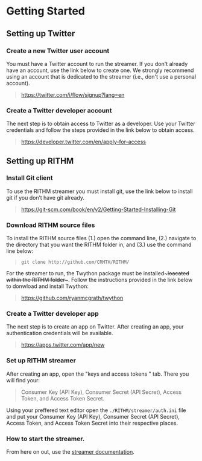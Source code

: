 # Getting Started

## Setting up Twitter

### Create a new Twitter user account
You must have a Twitter account to run the streamer. If you don't already have an account, use the link below to create one.  We strongly recommend using an account that is dedicated to the streamer (i.e., don't use a personal account).
>https://twitter.com/i/flow/signup?lang=en

### Create a Twitter developer account
The next step is to obtain access to Twitter as a developer. Use your Twitter credentials and follow the steps provided in the link below to obtain access.
>https://developer.twitter.com/en/apply-for-access

## Setting up RITHM

### Install Git client 
To use the RITHM streamer you must install git, use the link below to install git if you don’t have git already.
> https://git-scm.com/book/en/v2/Getting-Started-Installing-Git

### Download RITHM source files
To install the RITHM source files (1.) open the command line, (2.) navigate to the directory that you want the RITHM folder in, and (3.) use the command line below:
> `git clone http://github.com/CRMTH/RITHM/`

For the streamer to run, the Twython package must be installed~~~loacated within the RITHM folder~~~. Follow the instructions provided in the link below to donwload and install Twython: 
> https://github.com/ryanmcgrath/twython


### Create a Twitter developer app
The next step is to create an app on Twitter. After creating an app, your authentication credentials will be available.
>https://apps.twitter.com/app/new

### Set up RITHM streamer 
After creating an app, open the "keys and access tokens " tab. 
There you will find your:
> Consumer Key (API Key), Consumer Secret (API Secret), Access Token, and Access Token Secret.

Using your preffered text editor open the `./RITHM/streamer/auth.ini` file and put your Consumer Key (API Key),
Consumer Secret (API Secret), Access Token, and Access Token Secret into their respective places.

### How to start the streamer. 
From here on out, use the [streamer documentation](https://github.com/CRMTH/RITHM/tree/master/streamer).
